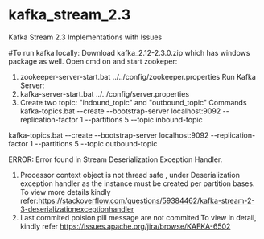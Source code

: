 # kafka_stream_2.3
Kafka Stream 2.3 Implementations with Issues


#To run kafka locally:
Download kafka_2.12-2.3.0.zip which has windows package as well.
Open cmd on and start zookeper:
1. zookeeper-server-start.bat ../../config/zookeeper.properties
Run Kafka Server:
2. kafka-server-start.bat ../../config/server.properties
3. Create two topic: "indound_topic" and "outbound_topic"
Commands
kafka-topics.bat --create --bootstrap-server localhost:9092 --replication-factor 1 --partitions 5 --topic inbound-topic

kafka-topics.bat --create --bootstrap-server localhost:9092 --replication-factor 1 --partitions 5 --topic outbound-topic

ERROR:
Error found in Stream Deserialization Exception Handler.
1. Processor context object is not thread safe , under Deserialization exception handler as the instance must be created per partition bases.
To view more details kindly refer:https://stackoverflow.com/questions/59384462/kafka-stream-2-3-deserializationexceptionhandler
2. Last commited poision pill message are not commited.To view in detail, kindly refer https://issues.apache.org/jira/browse/KAFKA-6502
